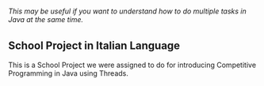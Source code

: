 ###### This may be useful if you want to understand how to do multiple tasks in Java at the same time.

## School Project in Italian Language

This is a School Project we were assigned to do for introducing Competitive Programming in Java using Threads.
